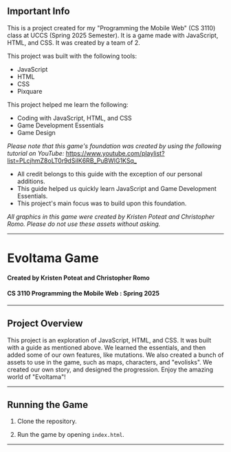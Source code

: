 ## Important Info

This is a project created for my "Programming the Mobile Web" (CS 3110) class at UCCS (Spring 2025 Semester). It is a game made with JavaScript, HTML, and CSS. It was created by a team of 2.

This project was built with the following tools:
   - JavaScript
   - HTML
   - CSS
   - Pixquare

This project helped me learn the following:
   - Coding with JavaScript, HTML, and CSS
   - Game Development Essentials
   - Game Design

*Please note that this game's foundation was created by using the following tutorial on YouTube:*
<https://www.youtube.com/playlist?list=PLcjhmZ8oLT0r9dSiIK6RB_PuBWlG1KSq_>
   - All credit belongs to this guide with the exception of our personal additions.
   - This guide helped us quickly learn JavaScript and Game Development Essentials.
   - This project's main focus was to build upon this foundation.

*All graphics in this game were created by Kristen Poteat and Christopher Romo. Please do not use these assets without asking.*

---
# Evoltama Game

#### Created by Kristen Poteat and Christopher Romo
#### CS 3110 Programming the Mobile Web : Spring 2025

---
## Project Overview

This project is an exploration of JavaScript, HTML, and CSS. It was built with a guide as mentioned above. We learned the essentials, and then added some of our own features, like mutations. We also created a bunch of assets to use in the game, such as maps, characters, and "evolisks". We created our own story, and designed the progression. Enjoy the amazing world of "Evoltama"!

---
## Running the Game

1. Clone the repository.

2. Run the game by opening `index.html`.

---